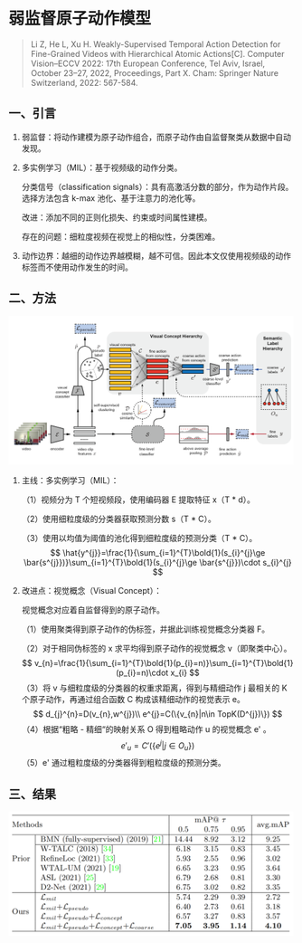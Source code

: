 # 弱监督原子动作模型

> Li Z, He L, Xu H. Weakly-Supervised Temporal Action Detection for Fine-Grained Videos with Hierarchical Atomic Actions[C]. Computer Vision–ECCV 2022: 17th European Conference, Tel Aviv, Israel, October 23–27, 2022, Proceedings, Part X. Cham: Springer Nature Switzerland, 2022: 567-584.

## 一、引言

1. 弱监督：将动作建模为原子动作组合，而原子动作由自监督聚类从数据中自动发现。

2. 多实例学习（MIL）：基于视频级的动作分类。

   分类信号（classification signals）：具有高激活分数的部分，作为动作片段。选择方法包含 k-max 池化、基于注意力的池化等。

   改进：添加不同的正则化损失、约束或时间属性建模。

   存在的问题：细粒度视频在视觉上的相似性，分类困难。

3. 动作边界：越细的动作边界越模糊，越不可信。因此本文仅使用视频级的动作标签而不使用动作发生的时间。

## 二、方法

![130](images/130.png)

1. 主线：多实例学习（MIL）：

   （1）视频分为 T 个短视频段，使用编码器 E 提取特征 x（T \* d）。

   （2）使用细粒度级的分类器获取预测分数 s（T \* C）。

   （3）使用以均值为阈值的池化得到细粒度级的预测分类（T \* C）。
   $$
   \hat{y^{j}}=\frac{1}{\sum_{i=1}^{T}\bold{1}(s_{i}^{j}\ge \bar{s^{j}})}\sum_{i=1}^{T}\bold{1}(s_{i}^{j}\ge \bar{s^{j}})\cdot s_{i}^{j}
   $$

2. 改进点：视觉概念（Visual Concept）：

   视觉概念对应着自监督得到的原子动作。

   （1）使用聚类得到原子动作的伪标签，并据此训练视觉概念分类器 F。

   （2）对于相同伪标签的 x 求平均得到原子动作的视觉概念 v（即聚类中心）。
   $$
   v_{n}=\frac{1}{\sum_{i=1}^{T}\bold{1}(p_{i}=n)}\sum_{i=1}^{T}\bold{1}(p_{i}=n)\cdot x_{i}
   $$
   （3）将 v 与细粒度级的分类器的权重求距离，得到与精细动作 j 最相关的 K 个原子动作，再通过组合函数 C 构成该精细动作的视觉表示 e。
   $$
   d_{j}^{n}=D(v_{n},w^{j})\\
   e^{j}=C(\{v_{n}|n\in TopK(D^{j})\})
   $$
   （4）根据“粗略 - 精细“的映射关系 O 得到粗略动作 u 的视觉概念 e\' 。
   $$
   e'_{u}=C'(\{e^{j}|j\in O_{u}\})
   $$
   （5）e\' 通过粗粒度级的分类器得到粗粒度级的预测分类。

## 三、结果

![131](images/131.png)